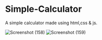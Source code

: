 # Simple-Calculator

A simple calculator made using html,css & js.

![Screenshot (158)](https://user-images.githubusercontent.com/114474707/215789997-62b7953a-fda0-4650-9584-33f35697f108.png)
![Screenshot (159)](https://user-images.githubusercontent.com/114474707/215790049-950b5eed-4602-4f6d-b25b-9817238dd963.png)
